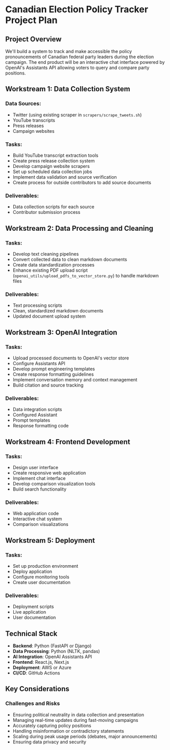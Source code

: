 # Canadian Election Policy Tracker Project Plan

## Project Overview
We'll build a system to track and make accessible the policy pronouncements of Canadian federal party leaders during the election campaign. The end product will be an interactive chat interface powered by OpenAI's Assistants API allowing voters to query and compare party positions.

## Workstream 1: Data Collection System

### Data Sources:
- Twitter (using existing scraper in `scrapers/scrape_tweets.sh`)
- YouTube transcripts
- Press releases
- Campaign websites

### Tasks:
- Build YouTube transcript extraction tools
- Create press release collection system
- Develop campaign website scrapers
- Set up scheduled data collection jobs
- Implement data validation and source verification
- Create process for outside contributors to add source documents

### Deliverables:
- Data collection scripts for each source
- Contributor submission process

## Workstream 2: Data Processing and Cleaning

### Tasks:
- Develop text cleaning pipelines
- Convert collected data to clean markdown documents
- Create data standardization processes
- Enhance existing PDF upload script (`openai_utils/upload_pdfs_to_vector_store.py`) to handle markdown files

### Deliverables:
- Text processing scripts
- Clean, standardized markdown documents
- Updated document upload system

## Workstream 3: OpenAI Integration

### Tasks:
- Upload processed documents to OpenAI's vector store
- Configure Assistants API
- Develop prompt engineering templates
- Create response formatting guidelines
- Implement conversation memory and context management
- Build citation and source tracking

### Deliverables:
- Data integration scripts
- Configured Assistant
- Prompt templates
- Response formatting code

## Workstream 4: Frontend Development

### Tasks:
- Design user interface
- Create responsive web application
- Implement chat interface
- Develop comparison visualization tools
- Build search functionality

### Deliverables:
- Web application code
- Interactive chat system
- Comparison visualizations

## Workstream 5: Deployment

### Tasks:
- Set up production environment
- Deploy application
- Configure monitoring tools
- Create user documentation

### Deliverables:
- Deployment scripts
- Live application
- User documentation

## Technical Stack
- **Backend**: Python (FastAPI or Django)
- **Data Processing**: Python (NLTK, pandas)
- **AI Integration**: OpenAI Assistants API
- **Frontend**: React.js, Next.js
- **Deployment**: AWS or Azure
- **CI/CD**: GitHub Actions

## Key Considerations

### Challenges and Risks
- Ensuring political neutrality in data collection and presentation
- Managing real-time updates during fast-moving campaigns
- Accurately capturing policy positions
- Handling misinformation or contradictory statements
- Scaling during peak usage periods (debates, major announcements)
- Ensuring data privacy and security 
